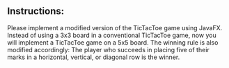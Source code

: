 ## Instructions:
Please implement a modified version of the TicTacToe game using JavaFX. Instead of using a 3x3 board in a conventional TicTacToe game, now you will implement a TicTacToe game on a 5x5 board. The winning rule is also modified accordingly: The player who succeeds in placing five of their marks in a horizontal, vertical, or diagonal row is the winner.